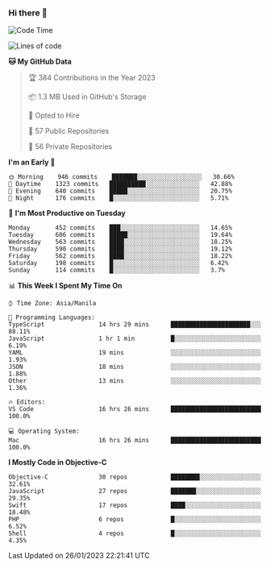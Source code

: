 ### Hi there 👋

<!--START_SECTION:waka-->
![Code Time](http://img.shields.io/badge/Code%20Time-3%2C575%20hrs%2025%20mins-blue)

![Lines of code](https://img.shields.io/badge/From%20Hello%20World%20I%27ve%20Written-2%20Million%20lines%20of%20code-blue)

**🐱 My GitHub Data** 

> 🏆 384 Contributions in the Year 2023
 > 
> 📦 1.3 MB Used in GitHub's Storage 
 > 
> 💼 Opted to Hire
 > 
> 📜 57 Public Repositories 
 > 
> 🔑 56 Private Repositories  
 > 
**I'm an Early 🐤** 

```text
🌞 Morning    946 commits    ███████░░░░░░░░░░░░░░░░░░   30.66% 
🌆 Daytime    1323 commits   ██████████░░░░░░░░░░░░░░░   42.88% 
🌃 Evening    640 commits    █████░░░░░░░░░░░░░░░░░░░░   20.75% 
🌙 Night      176 commits    █░░░░░░░░░░░░░░░░░░░░░░░░   5.71%

```
📅 **I'm Most Productive on Tuesday** 

```text
Monday       452 commits    ███░░░░░░░░░░░░░░░░░░░░░░   14.65% 
Tuesday      606 commits    █████░░░░░░░░░░░░░░░░░░░░   19.64% 
Wednesday    563 commits    ████░░░░░░░░░░░░░░░░░░░░░   18.25% 
Thursday     590 commits    ████░░░░░░░░░░░░░░░░░░░░░   19.12% 
Friday       562 commits    ████░░░░░░░░░░░░░░░░░░░░░   18.22% 
Saturday     198 commits    █░░░░░░░░░░░░░░░░░░░░░░░░   6.42% 
Sunday       114 commits    █░░░░░░░░░░░░░░░░░░░░░░░░   3.7%

```


📊 **This Week I Spent My Time On** 

```text
⌚︎ Time Zone: Asia/Manila

💬 Programming Languages: 
TypeScript               14 hrs 29 mins      ██████████████████████░░░   88.11% 
JavaScript               1 hr 1 min          █░░░░░░░░░░░░░░░░░░░░░░░░   6.19% 
YAML                     19 mins             ░░░░░░░░░░░░░░░░░░░░░░░░░   1.93% 
JSON                     18 mins             ░░░░░░░░░░░░░░░░░░░░░░░░░   1.88% 
Other                    13 mins             ░░░░░░░░░░░░░░░░░░░░░░░░░   1.36%

🔥 Editors: 
VS Code                  16 hrs 26 mins      █████████████████████████   100.0%

💻 Operating System: 
Mac                      16 hrs 26 mins      █████████████████████████   100.0%

```

**I Mostly Code in Objective-C** 

```text
Objective-C              30 repos            ████████░░░░░░░░░░░░░░░░░   32.61% 
JavaScript               27 repos            ███████░░░░░░░░░░░░░░░░░░   29.35% 
Swift                    17 repos            ████░░░░░░░░░░░░░░░░░░░░░   18.48% 
PHP                      6 repos             █░░░░░░░░░░░░░░░░░░░░░░░░   6.52% 
Shell                    4 repos             █░░░░░░░░░░░░░░░░░░░░░░░░   4.35%

```



 Last Updated on 26/01/2023 22:21:41 UTC
<!--END_SECTION:waka-->


<!--
**rad182/rad182** is a ✨ _special_ ✨ repository because its `README.md` (this file) appears on your GitHub profile.

Here are some ideas to get you started:

- 🔭 I’m currently working on ...
- 🌱 I’m currently learning ...
- 👯 I’m looking to collaborate on ...
- 🤔 I’m looking for help with ...
- 💬 Ask me about ...
- 📫 How to reach me: ...
- 😄 Pronouns: ...
- ⚡ Fun fact: ...
-->
